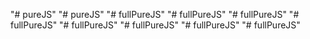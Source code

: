 "# pureJS" 
"# pureJS" 
"# fullPureJS" 
"# fullPureJS" 
"# fullPureJS" 
"# fullPureJS" 
"# fullPureJS" 
"# fullPureJS" 
"# fullPureJS" 
"# fullPureJS" 
